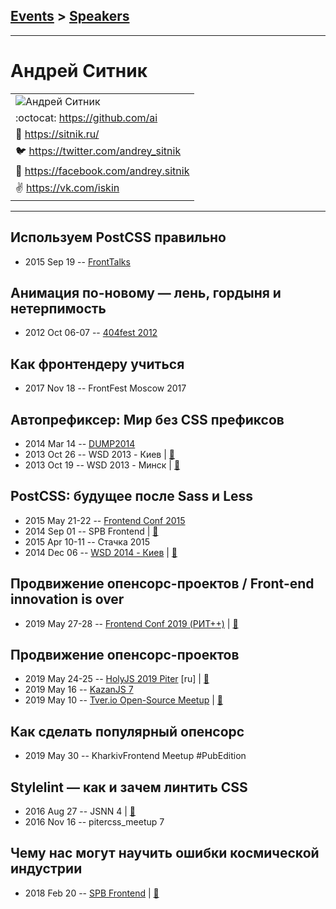 ## [Events](../README.md) > [Speakers](../speakers.md)
---

# Андрей Ситник

| |
| --- |
| ![Андрей Ситник](https://avatars.io/twitter/andrey_sitnik/large)
| :octocat:  [https:&#x2F;&#x2F;github.com&#x2F;ai](https://github.com/ai)
| :page_facing_up:  [https:&#x2F;&#x2F;sitnik.ru&#x2F;](https://sitnik.ru/)
| :bird:  [https:&#x2F;&#x2F;twitter.com&#x2F;andrey_sitnik](https://twitter.com/andrey_sitnik)
| :blue_book:  [https:&#x2F;&#x2F;facebook.com&#x2F;andrey.sitnik](https://facebook.com/andrey.sitnik)
| :v:  [https:&#x2F;&#x2F;vk.com&#x2F;iskin](https://vk.com/iskin)

---
## Используем PostCSS правильно
- 2015 Sep 19 -- [FrontTalks](https://events.yandex.ru/lib/talks/3060/)    
## Анимация по-новому — лень, гордыня и нетерпимость
- 2012 Oct 06-07 -- [404fest 2012](https://youtu.be/K0-45ltxyM0)    
## Как фронтендеру учиться
- 2017 Nov 18 -- FrontFest Moscow 2017    
## Автопрефиксер: Мир без CSS префиксов
- 2014 Mar 14 -- [DUMP2014](https://www.youtube.com/watch?v=N9o3BqEj5Y0)    
- 2013 Oct 26 -- WSD 2013 - Киев  | [:notebook:](https://wsd.events/2013/10/26/pres/autoprefixer.pdf)  
- 2013 Oct 19 -- WSD 2013 - Минск  | [:notebook:](https://wsd.events/2013/10/19/pres/autoprefixer.pdf)  
## PostCSS: будущее после Sass и Less
- 2015 May 21-22 -- [Frontend Conf 2015](https://www.youtube.com/watch?v=XLcErnUFnsU)    
- 2014 Sep 01 -- SPB Frontend  | [:notebook:](http://ai.github.io/about-postcss/)  
- 2015 Apr 10-11 -- Стачка 2015    
- 2014 Dec 06 -- [WSD 2014 - Киев](https://www.youtube.com/watch?v=t8Td3Oq47yE)  | [:notebook:](https://wsd.events/2014/12/06/pres/postcss/)  
## Продвижение опенсорс-проектов &#x2F; Front-end innovation is over
- 2019 May 27-28 -- [Frontend Conf 2019 (РИТ++)](https://www.youtube.com/watch?v=-CLm8bwwL_M)  | [:notebook:](https://slides.com/ai/frontend-is-dying/)  
## Продвижение опенсорс-проектов
- 2019 May 24-25 -- [HolyJS 2019 Piter](https://youtu.be/SbgqR79nPd0) [ru] | [:notebook:](https://downloads.ctfassets.net/nn534z2fqr9f/7Fn6u1WpheLSSSbvx3Moeu/2b922c1809afed8fb6c50fdf334f2a92/Andrey_Sitnik_Prodvizheniye_opensors-proyektov.pdf)  
- 2019 May 16 -- [KazanJS 7](https://vk.com/video-161626452_456239040)    
- 2019 May 10 -- [Tver.io Open-Source Meetup](https://youtu.be/DU0LiH61PnQ?list=PLiOxDlmyqigwsET23hypu15X7vTgxt00L)  | [:notebook:](https://slides.com/ai/promote#/)  
## Как сделать популярный опенсорс
- 2019 May 30 -- KharkivFrontend Meetup \#PubEdition    
## Stylelint — как и зачем линтить CSS
- 2016 Aug 27 -- JSNN 4  | [:notebook:](http://slides.com/ai/stylelint-ru)  
- 2016 Nov 16 -- pitercss_meetup 7    
## Чему нас могут научить ошибки космической индустрии
- 2018 Feb 20 -- [SPB Frontend](https://youtu.be/olDoZ5SS_uo?t=3m42s)  | [:notebook:](http://amp.gs/xDxX)  
